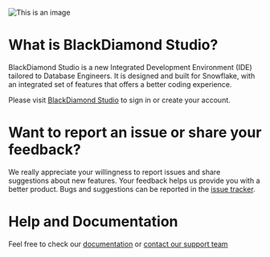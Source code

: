 ![This is an image](https://mobilizeux.blob.core.windows.net/bifrost/LogoDarkMode.png)
# What is BlackDiamond Studio?
BlackDiamond Studio is a new Integrated Development Environment (IDE) tailored to Database Engineers. It is designed and built for Snowflake, with an integrated set of features that offers a better coding experience.

Please visit [BlackDiamond Studio](https://bds.mobilize.net/) to sign in or create your account. 

# Want to report an issue or share your feedback?
We really appreciate your willingness to report issues and share suggestions about new features. Your feedback helps us provide you with a better product. Bugs and suggestions can be reported in the [issue tracker](https://github.com/MobilizeNet/BlackDiamondStudio/issues). 

# Help and Documentation
Feel free to check our [documentation](https://docs.mobilize.net/bifrost-documentation-or-mobilize.net/blackdiamond-studio-documentation/introduction) or [contact our support team](https://www.mobilize.net/contact)
